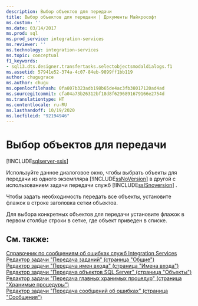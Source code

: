```yaml
---
description: Выбор объектов для передачи
title: Выбор объектов для передачи | Документы Майкрософт
ms.custom: ''
ms.date: 03/14/2017
ms.prod: sql
ms.prod_service: integration-services
ms.reviewer: ''
ms.technology: integration-services
ms.topic: conceptual
f1_keywords:
- sql13.dts.designer.transfertasks.selectobjectsmodaldialogs.f1
ms.assetid: 57941e52-374a-4c07-84eb-9899ff1bb119
author: chugugrace
ms.author: chugu
ms.openlocfilehash: 0fa807b323adb198b65de4ac3fb38017120ad4ad
ms.sourcegitcommit: cfa04a73b26312bf18d8f6296891679166e2754d
ms.translationtype: HT
ms.contentlocale: ru-RU
ms.lasthandoff: 10/19/2020
ms.locfileid: "92194946"
---
```

# <a name="select-objects-to-transfer"></a>Выбор объектов для передачи

[!INCLUDE[sqlserver-ssis](../../includes/applies-to-version/sqlserver-ssis.md)]


  Используйте данное диалоговое окно, чтобы выбрать объекты для передачи из одного экземпляра [!INCLUDE[ssNoVersion](../../includes/ssnoversion-md.md)] в другой с использованием задачи передачи служб [!INCLUDE[ssISnoversion](../../includes/ssisnoversion-md.md)] .  
  
 Чтобы задать необходимость передать все объекты, установите флажок в строке заголовка сетки объектов.  
  
 Для выбора конкретных объектов для передачи установите флажок в первом столбце строки в сетке, где объект приведен в списке.  
  
## <a name="see-also"></a>См. также:  
 [Справочник по сообщениям об ошибках служб Integration Services](../../integration-services/integration-services-error-and-message-reference.md)   
 [Редактор задачи "Передача заданий" (страница "Общие")](./transfer-jobs-task.md)   
 [Редактор задачи "Передача имен входа" (страница "Имена входа")](./transfer-logins-task.md)   
 [Редактор задачи "Передача объектов SQL Server" (страница "Объекты")](./transfer-sql-server-objects-task.md)   
 [Редактор задачи "Передача главных хранимых процедур" (страница "Хранимые процедуры")](./transfer-master-stored-procedures-task.md)   
 [Редактор задачи "Передача сообщений об ошибках" (страница "Сообщения")](./transfer-error-messages-task.md)  
  
